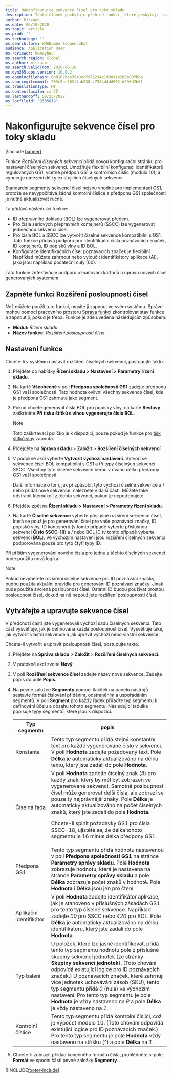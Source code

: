 ```yaml
---
title: Nakonfigurujte sekvence čísel pro toky skladu
description: Tento článek poskytuje přehled funkcí, které poskytují rozšíření číselných sekvencí pro ID poznávacích značek, ID popisků vlny, ID kontejnerů a ID přepravních dokladů.
author: Mirzaab
ms.date: 06/10/2020
ms.topic: article
ms.prod: ''
ms.technology: ''
ms.search.form: WHSNumberSequenceExt
audience: Application User
ms.reviewer: kamaybac
ms.search.region: Global
ms.author: mirzaab
ms.search.validFrom: 2020-06-10
ms.dyn365.ops.version: 10.0.2
ms.openlocfilehash: 0b0102bde3548ccf976234e1938114289b80fbba
ms.sourcegitcommit: 203c8bc263f4ab238cc7534d4dd902fd996d2b0f
ms.translationtype: HT
ms.contentlocale: cs-CZ
ms.lasthandoff: 08/23/2022
ms.locfileid: "9335818"
---
```

# <a name="configure-number-sequences-for-warehouse-flows"></a>Nakonfigurujte sekvence čísel pro toky skladu

[!include [banner](../includes/banner.md)]

Funkce *Rozšíření číselných sekvencí* přidá novou konfigurační stránku pro nastavení číselných sekvencí. Umožňuje flexibilní konfiguraci identifikátorů regulovaných GS1, včetně předpon GS1 a kontrolních číslic (modulo 10), a vynucuje omezení délky existujících číselných sekvencí.

Standardní segmenty sekvencí čísel nejsou vhodné pro implementaci GS1, protože se nevypočítává žádná kontrolní číslice a předponu GS1 společnosti je nutné aktualizovat ručně.

Ta přidává následující funkce:

- ID přepravního dokladu (BOL) lze vygenerovat předem.
- Pro čísla sériových přepravních kontejnerů (SSCC) lze vygenerovat jedinečnou sekvenci čísel.
- Pro čísla BOL a SSCC lze vytvořit číselné sekvence kompatibilní s GS1. Tato funkce přidává podporu pro identifikační čísla poznávacích značek, ID kontejnerů, ID popisků vlny a ID BOL.
- Konfigurace identifikačních čísel poznávacích značek je flexibilní. Například můžete zahrnout nebo vyloučit identifikátory aplikace (AI), jako jsou například počáteční nuly (00).

Tato funkce zefektivňuje podporu označování kartonů a úpravu nových čísel generovaných systémem.

## <a name="turn-on-the-number-sequence-extensions-feature"></a>Zapněte funkci Rozšíření posloupnosti čísel

Než můžete použít tuto funkci, musíte ji zapnout ve svém systému. Správci mohou pomocí pracovního prostoru [Správa funkcí](../../fin-ops-core/fin-ops/get-started/feature-management/feature-management-overview.md) zkontrolovat stav funkce a zapnout ji, pokud je třeba. Funkce je zde uvedena následujícím způsobem:

- **Modul:** *Řízení skladu*
- **Název funkce:** *Rozšíření posloupnosti čísel*

## <a name="set-up-the-feature"></a>Nastavení funkce

Chcete-li v systému nastavit rozšíření číselných sekvencí, postupujte takto.

1. Přejděte do nabídky **Řízení skladu \> Nastavení \> Parametry řízení skladu**.
1. Na kartě **Všeobecné** v poli **Předpona společnosti GS1** zadejte předponu GS1 vaší společnosti. Tato hodnota ovlivní všechny sekvence čísel, kde je předpona GS1 zahrnuta jako segment.
1. Pokud chcete generovat čísla BOL pro popisky vlny, na kartě **Sestavy** zaškrtněte **Při tisku štítků s vlnou vygenerujte číslo BOL**.

    > [!NOTE]
    > Toto zaškrtávací políčko je k dispozici, pouze pokud je funkce pro [tisk štítků vlny](configure-wave-label-printing.md) zapnuta.

1. Přčejděte na **Správa skladu** \> **Založit** \> **Rozšíření číselných sekvencí**
1. V podokně akcí vyberte **Vytvořit výchozí nastavení**. Vytvoří se sekvence čísel BOL kompatibilní s GS1 a tři typy číselných sekvencí SSCC. Všechny tyto číselné sekvence berou v úvahu délku předpony GS1 vaší společnosti.

    Další informace o tom, jak přizpůsobit tyto výchozí číselné sekvence a / nebo přidat nové sekvence, naleznete v další části. Můžete také odstranit kteroukoli z těchto sekvencí, pokud je nepotřebujete.

1. Přejděte zpět na **Řízení skladu \> Nastavení \> Parametry řízení skladu**.
1. Na kartě **Číselné sekvence** vyberte příslušné rozšíření sekvence čísel, která se použije pro generování čísel pro vaše poznávací značky, ID popisků vlny, ID kontejnerů (v tomto případě vyberte příslušnou sekvenci **Číslo SSCC-18**) a / nebo BOL ID (v tomto případě vyberte sekvenci **BOL**). Ve výchozím nastavení jsou rozšíření číselných sekvencí podporována pouze pro tyto čtyři typy ID.

Při příštím vygenerování nového čísla pro jednu z těchto číselných sekvencí bude použita nová logika.

> [!NOTE]
> Pokud nevyberete rozšíření číselné sekvence pro ID poznávací značky, budou použita aktuální pravidla pro generování ID poznávací značky. Jinak bude použita zvolená posloupnost čísel. Ostatní ID budou používat prostou posloupnost čísel, dokud na ně nepoužijete rozšíření posloupnosti čísel.

## <a name="create-and-edit-number-sequences"></a>Vytvářejte a upravujte sekvence čísel

V předchozí části jste vygenerovali výchozí sadu číselných sekvencí. Tato část vysvětluje, jak je definována každá posloupnost čísel. Vysvětluje také, jak vytvořit vlastní sekvence a jak upravit výchozí nebo vlastní sekvence.

Chcete-li vytvořit a upravit posloupnosti čísel, postupujte takto.

1. Přejděte na **Správa skladu** \> **Založit** \> **Rozšíření číselných sekvencí**.
1. V podokně akcí zvolte **Nový**.
1. V poli **Rozšíření sekvence čísel** zadejte název nové sekvence. Zadejte popis do pole **Popis**.
1. Na pevné záložce **Segmenty** pomocí tlačítek na panelu nástrojů sestavte formát číslování přidáním, odstraněním a uspořádáním segmentů. V poli **Segment** pro každý řádek přiřaďte typ segmentu k definování účelu a obsahu tohoto segmentu. Následující tabulka popisuje typy segmentů, které jsou k dispozici.

    | Typ segmentu | popis |
    |---|---|
    | Konstanta | Tento typ segmentu přidá stejný konstantní text pro každé vygenerované číslo v sekvenci. V poli **Hodnota** zadejte požadovaný text. Pole **Délka** je automaticky aktualizováno na délku textu, který jste zadali do pole **Hodnota**. |
    | Číselná řada | V poli **Hodnota** zadejte číselný znak (*\#*) pro každý znak, který by měl být zobrazen ve vygenerované sekvenci. Samotná posloupnost čísel může generovat delší čísla, ale zobrazí se pouze ty nejprávnější znaky. Pole **Délka** je automaticky aktualizováno na počet číselných znaků, který jste zadali do pole **Hodnota**.<p>Chcete-li splnit požadavky GS1 pro čísla SSCC-18, ujistěte se, že délka tohoto segmentu je 16 minus délka předpony GS1.</p> |
    | Předpona GS1 | Tento typ segmentu přidá hodnotu nastavenou v poli **Předpona společnosti GS1** na stránce **Parametry správy skladu**. Pole **Hodnota** zobrazuje hodnotu, která je nastavena na stránce **Parametry správy skladu** a pole **Délka** zobrazuje počet znaků v hodnotě. Pole **Hodnota** i **Délka** jsou jen pro čtení. |
    | Aplikační identifikátor | V poli **Hodnota** zadejte identifikátor aplikace, jak je stanoveno v příslušných zásadách GS1 pro tento typ číselné sekvence. Například zadejte *00* pro SSCC nebo *420* pro BOL. Pole **Délka** je automaticky aktualizováno na délku identifikátoru, který jste zadali do pole **Hodnota**. |
    | Typ balení | U položek, které lze jasně identifikovat, přidá tento typ segmentu hodnotu pole z příslušné skupiny sekvencí jednotek (ze stránky **Skupiny sekvencí jednotek**). (Toto chování odpovídá existující logice pro ID poznávacích značek.) U poznávacích značek, které zahrnují více jednotek uchovávání zásob (SKU), tento typ segmentu přidá *0* (nula) ve výchozím nastavení. Pro tento typ segmentu je pole **Hodnota** je vždy nastaveno na *P* a pole **Délka** je vždy nastaveno na *1*.|
    | Kontrolní číslice | Tento typ segmentu přidá kontrolní číslici, což je výpočet modulo 10. (Toto chování odpovídá existující logice pro ID poznávacích značek.) Pro tento typ segmentu je pole **Hodnota** vždy nastaveno na stříšku (*^*) a pole **Délka** na *1*. |

1. Chcete-li zobrazit příklad konečného formátu čísla, prohlédněte si pole **Formát** ve spodní části pevné záložky **Segmenty**.


[!INCLUDE[footer-include](../../includes/footer-banner.md)]